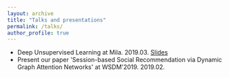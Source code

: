 ```yaml
---
layout: archive
title: "Talks and presentations"
permalink: /talks/
author_profile: true
---
```


* Deep Unsupervised Learning at Mila. 2019.03. [Slides](https://docs.google.com/presentation/d/1u5aEI6_-AAIxE9RgPWxw66egfdWsgjNY6z1IkP_7tnY/edit?usp=sharing)
* Present our paper 'Session-based Social Recommendation via Dynamic Graph Attention Networks' at WSDM'2019. 2019.02.

